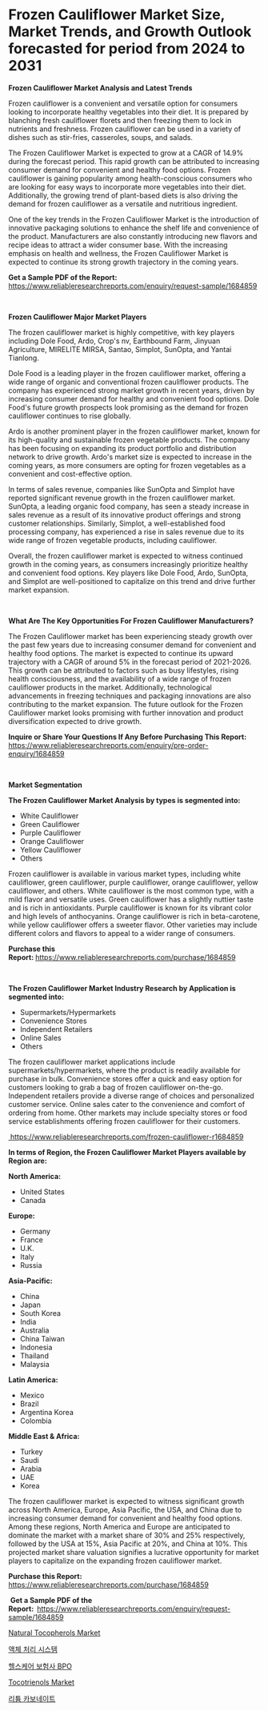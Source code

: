 <p><h1>Frozen Cauliflower Market Size, Market Trends, and Growth Outlook forecasted for period from 2024 to 2031</h1></p><p><strong>Frozen Cauliflower Market Analysis and Latest Trends</strong></p>
<p><p>Frozen cauliflower is a convenient and versatile option for consumers looking to incorporate healthy vegetables into their diet. It is prepared by blanching fresh cauliflower florets and then freezing them to lock in nutrients and freshness. Frozen cauliflower can be used in a variety of dishes such as stir-fries, casseroles, soups, and salads.</p><p>The Frozen Cauliflower Market is expected to grow at a CAGR of 14.9% during the forecast period. This rapid growth can be attributed to increasing consumer demand for convenient and healthy food options. Frozen cauliflower is gaining popularity among health-conscious consumers who are looking for easy ways to incorporate more vegetables into their diet. Additionally, the growing trend of plant-based diets is also driving the demand for frozen cauliflower as a versatile and nutritious ingredient.</p><p>One of the key trends in the Frozen Cauliflower Market is the introduction of innovative packaging solutions to enhance the shelf life and convenience of the product. Manufacturers are also constantly introducing new flavors and recipe ideas to attract a wider consumer base. With the increasing emphasis on health and wellness, the Frozen Cauliflower Market is expected to continue its strong growth trajectory in the coming years.</p></p>
<p><strong>Get a Sample PDF of the Report:&nbsp;</strong> <a href="https://www.reliableresearchreports.com/enquiry/request-sample/1684859">https://www.reliableresearchreports.com/enquiry/request-sample/1684859</a></p>
<p>&nbsp;</p>
<p><strong>Frozen Cauliflower Major Market Players</strong></p>
<p><p>The frozen cauliflower market is highly competitive, with key players including Dole Food, Ardo, Crop's nv, Earthbound Farm, Jinyuan Agriculture, MIRELITE MIRSA, Santao, Simplot, SunOpta, and Yantai Tianlong.</p><p>Dole Food is a leading player in the frozen cauliflower market, offering a wide range of organic and conventional frozen cauliflower products. The company has experienced strong market growth in recent years, driven by increasing consumer demand for healthy and convenient food options. Dole Food's future growth prospects look promising as the demand for frozen cauliflower continues to rise globally.</p><p>Ardo is another prominent player in the frozen cauliflower market, known for its high-quality and sustainable frozen vegetable products. The company has been focusing on expanding its product portfolio and distribution network to drive growth. Ardo's market size is expected to increase in the coming years, as more consumers are opting for frozen vegetables as a convenient and cost-effective option.</p><p>In terms of sales revenue, companies like SunOpta and Simplot have reported significant revenue growth in the frozen cauliflower market. SunOpta, a leading organic food company, has seen a steady increase in sales revenue as a result of its innovative product offerings and strong customer relationships. Similarly, Simplot, a well-established food processing company, has experienced a rise in sales revenue due to its wide range of frozen vegetable products, including cauliflower.</p><p>Overall, the frozen cauliflower market is expected to witness continued growth in the coming years, as consumers increasingly prioritize healthy and convenient food options. Key players like Dole Food, Ardo, SunOpta, and Simplot are well-positioned to capitalize on this trend and drive further market expansion.</p></p>
<p>&nbsp;</p>
<p><strong>What Are The Key Opportunities For Frozen Cauliflower Manufacturers?</strong></p>
<p><p>The Frozen Cauliflower market has been experiencing steady growth over the past few years due to increasing consumer demand for convenient and healthy food options. The market is expected to continue its upward trajectory with a CAGR of around 5% in the forecast period of 2021-2026. This growth can be attributed to factors such as busy lifestyles, rising health consciousness, and the availability of a wide range of frozen cauliflower products in the market. Additionally, technological advancements in freezing techniques and packaging innovations are also contributing to the market expansion. The future outlook for the Frozen Cauliflower market looks promising with further innovation and product diversification expected to drive growth.</p></p>
<p><strong>Inquire or Share Your Questions If Any Before Purchasing This Report:</strong> <a href="https://www.reliableresearchreports.com/enquiry/pre-order-enquiry/1684859">https://www.reliableresearchreports.com/enquiry/pre-order-enquiry/1684859</a></p>
<p>&nbsp;</p>
<p><strong>Market Segmentation</strong></p>
<p><strong>The Frozen Cauliflower Market Analysis by types is segmented into:</strong></p>
<p><ul><li>White Cauliflower</li><li>Green Cauliflower</li><li>Purple Cauliflower</li><li>Orange Cauliflower</li><li>Yellow Cauliflower</li><li>Others</li></ul></p>
<p><p>Frozen cauliflower is available in various market types, including white cauliflower, green cauliflower, purple cauliflower, orange cauliflower, yellow cauliflower, and others. White cauliflower is the most common type, with a mild flavor and versatile uses. Green cauliflower has a slightly nuttier taste and is rich in antioxidants. Purple cauliflower is known for its vibrant color and high levels of anthocyanins. Orange cauliflower is rich in beta-carotene, while yellow cauliflower offers a sweeter flavor. Other varieties may include different colors and flavors to appeal to a wider range of consumers.</p></p>
<p><strong>Purchase this Report:&nbsp;</strong><a href="https://www.reliableresearchreports.com/purchase/1684859">https://www.reliableresearchreports.com/purchase/1684859</a></p>
<p>&nbsp;</p>
<p><strong>The Frozen Cauliflower Market Industry Research by Application is segmented into:</strong></p>
<p><ul><li>Supermarkets/Hypermarkets</li><li>Convenience Stores</li><li>Independent Retailers</li><li>Online Sales</li><li>Others</li></ul></p>
<p><p>The frozen cauliflower market applications include supermarkets/hypermarkets, where the product is readily available for purchase in bulk. Convenience stores offer a quick and easy option for customers looking to grab a bag of frozen cauliflower on-the-go. Independent retailers provide a diverse range of choices and personalized customer service. Online sales cater to the convenience and comfort of ordering from home. Other markets may include specialty stores or food service establishments offering frozen cauliflower for their customers.</p></p>
<p><a href="https://www.reliableresearchreports.com/frozen-cauliflower-r1684859">&nbsp;https://www.reliableresearchreports.com/frozen-cauliflower-r1684859</a></p>
<p><strong>In terms of Region, the Frozen Cauliflower Market Players available by Region are:</strong></p>
<p>
    <p> <strong> North America: </strong>
        <ul>
            <li>United States</li>
            <li>Canada</li>
        </ul>
        </p> 
    <p> <strong> Europe: </strong>
        <ul>
            <li>Germany</li>
            <li>France</li>
            <li>U.K.</li>
            <li>Italy</li>
            <li>Russia</li>
        </ul>
        </p> 
    <p> <strong> Asia-Pacific: </strong>
        <ul>
            <li>China</li>
            <li>Japan</li>
            <li>South Korea</li>
            <li>India</li>
            <li>Australia</li>
            <li>China Taiwan</li>
            <li>Indonesia</li>
            <li>Thailand</li>
            <li>Malaysia</li>
        </ul>
        </p> 
    <p> <strong> Latin America: </strong>
        <ul>
            <li>Mexico</li>
            <li>Brazil</li>
            <li>Argentina Korea</li>
            <li>Colombia</li>
        </ul>
        </p> 
    <p> <strong> Middle East & Africa: </strong>
        <ul>
            <li>Turkey</li>
            <li>Saudi</li>
            <li>Arabia</li>
            <li>UAE</li>
            <li>Korea</li>
        </ul>
    </p>
    </p>
<p><p>The frozen cauliflower market is expected to witness significant growth across North America, Europe, Asia Pacific, the USA, and China due to increasing consumer demand for convenient and healthy food options. Among these regions, North America and Europe are anticipated to dominate the market with a market share of 30% and 25% respectively, followed by the USA at 15%, Asia Pacific at 20%, and China at 10%. This projected market share valuation signifies a lucrative opportunity for market players to capitalize on the expanding frozen cauliflower market.</p></p>
<p><strong>Purchase this Report: </strong><a href="https://www.reliableresearchreports.com/purchase/1684859">https://www.reliableresearchreports.com/purchase/1684859</a></p>
<p>&nbsp;<strong>Get a Sample PDF of the Report:&nbsp;&nbsp;</strong><a href="https://www.reliableresearchreports.com/enquiry/request-sample/1684859">https://www.reliableresearchreports.com/enquiry/request-sample/1684859</a></p>
<p><strong></strong></p>
<p><p><a href="https://github.com/gdfhhhj/Market-Research-Report-List-4/blob/main/natural-tocopherols-market.md">Natural Tocopherols Market</a></p><p><a href="https://github.com/vsoq0zknh59/Market-Research-Report-List-1/blob/main/811535516612.md">액체 처리 시스템</a></p><p><a href="https://medium.com/@vallieemard2023/%ED%97%AC%EC%8A%A4%EC%BC%80%EC%96%B4-%EC%A7%80%EB%B6%88%EC%9E%90-bpo-%EC%8B%9C%EC%9E%A5-%EC%A7%80%ED%91%9C-%ED%95%B4%EB%8F%85-%EC%8B%9C%EC%9E%A5-%EC%A0%90%EC%9C%A0%EC%9C%A8-%ED%8A%B8%EB%A0%8C%EB%93%9C-%EB%B0%8F-%EC%84%B1%EC%9E%A5-%ED%8C%A8%ED%84%B4-972784936cd3">헬스케어 보험사 BPO</a></p><p><a href="https://github.com/julyju69/Market-Research-Report-List-2/blob/main/tocotrienols-market.md">Tocotrienols Market</a></p><p><a href="https://github.com/Tristiarton768456/Market-Research-Report-List-1/blob/main/341671316613.md">리튬 카보네이트</a></p></p>